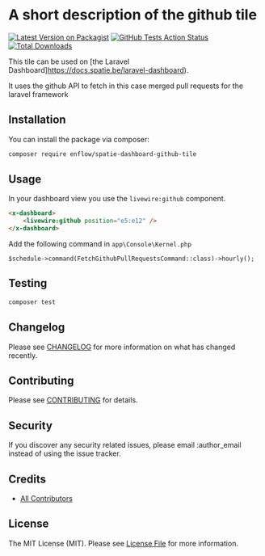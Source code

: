 # A short description of the github tile

[![Latest Version on Packagist](https://img.shields.io/packagist/v/:vendor/:package_name.svg?style=flat-square)](https://packagist.org/packages/:vendor/:package_name)
[![GitHub Tests Action Status](https://img.shields.io/github/workflow/status/:vendor/:package_name/run-tests?label=tests)](https://github.com/:vendor/:package_name/actions?query=workflow%3Arun-tests+branch%3Amaster)
[![Total Downloads](https://img.shields.io/packagist/dt/:vendor/:package_name.svg?style=flat-square)](https://packagist.org/packages/:vendor/:package_name)

This tile can be used on [the Laravel Dashboard]https://docs.spatie.be/laravel-dashboard).

It uses the github API to fetch in this case merged pull requests for the laravel framework 

## Installation

You can install the package via composer:

```bash
composer require enflow/spatie-dashboard-github-tile
```

## Usage

In your dashboard view you use the `livewire:github` component.

```html
<x-dashboard>
    <livewire:github position="e5:e12" />
</x-dashboard>
```

Add the following command in ```app\Console\Kernel.php``` 
```
$schedule->command(FetchGithubPullRequestsCommand::class)->hourly();
```

## Testing

``` bash
composer test
```

## Changelog

Please see [CHANGELOG](CHANGELOG.md) for more information on what has changed recently.

## Contributing

Please see [CONTRIBUTING](CONTRIBUTING.md) for details.

## Security

If you discover any security related issues, please email :author_email instead of using the issue tracker.

## Credits

- [All Contributors](../../contributors)

## License

The MIT License (MIT). Please see [License File](LICENSE.md) for more information.

